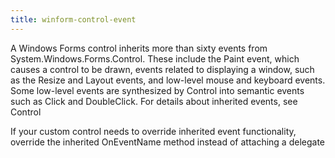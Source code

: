 ```yaml
---
title: winform-control-event
---
```


A Windows Forms control inherits more than sixty events from System.Windows.Forms.Control. These include the Paint event, which causes a control to be drawn, events related to displaying a window, such as the Resize and Layout events, and low-level mouse and keyboard events. Some low-level events are synthesized by Control into semantic events such as Click and DoubleClick. For details about inherited events, see Control

If your custom control needs to override inherited event functionality, override the inherited OnEventName method instead of attaching a delegate

